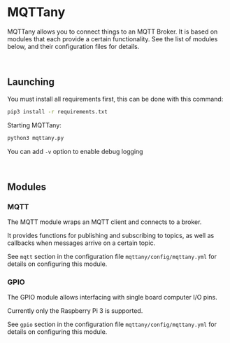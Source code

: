 # MQTTany

MQTTany allows you to connect things to an MQTT Broker.
It is based on modules that each provide a certain functionality.
See the list of modules below, and their configuration files for details.

<br>

## Launching

You must install all requirements first, this can be done with this command:

```sh
pip3 install -r requirements.txt
```

Starting MQTTany:

```sh
python3 mqttany.py
```

You can add `-v` option to enable debug logging

<br>

## Modules

### MQTT

The MQTT module wraps an MQTT client and connects to a broker.

It provides functions for publishing and subscribing to topics, as well as callbacks when messages arrive on a certain topic.

See `mqtt` section in the configuration file `mqttany/config/mqttany.yml` for details on configuring this module.

### GPIO

The GPIO module allows interfacing with single board computer I/O pins.

Currently only the Raspberry Pi 3 is supported.

See `gpio` section in the configuration file `mqttany/config/mqttany.yml` for details on configuring this module.
